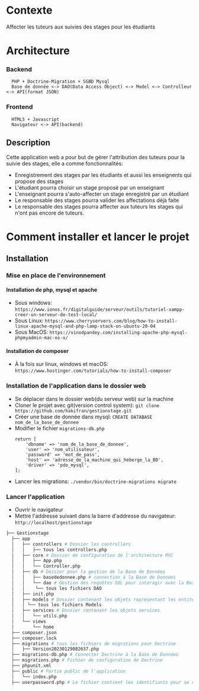# Contexte
Affecter les tuteurs aux suivies des stages pour les étudiants
# Architecture
### Backend
```
  PHP + Doctrine-Migration + SGBD Mysql
  Base de donnée <-> DAO(Data Access Object) <-> Model <-> Controlleur <-> API(format JSON)
```
### Frontend
```
  HTML5 + Javascript
  Navigateur <-> API(backend)
```
## Description
Cette application web a pour but de gérer l'attribution des tuteurs pour la suivie des stages, elle a comme fonctionnalités:
- Enregistrement des stages par les étudiants et aussi les enseignents qui propose des stages
- L'étudiant pourra choisir un stage proposé par un enseignant
- L'enseignant pourra s'auto-affecter un stage enregistré par un étudiant
- Le responsable des stages pourra valider les affectations déjà faite
- Le responsable des stages pourra affecter aux tuteurs les stages qui n'ont pas encore de tuteurs.

# Comment installer et lancer le projet

## Installation

### Mise en place de l'environnement
#### Installation de php, mysql et apache
- Sous windows: `https://www.ionos.fr/digitalguide/serveur/outils/tutoriel-xampp-creer-un-serveur-de-test-local/`
- Sous Linux: `https://www.cherryservers.com/blog/how-to-install-linux-apache-mysql-and-php-lamp-stack-on-ubuntu-20-04`
- Sous MacOS: `https://vinodpandey.com/installing-apache-php-mysql-phpmyadmin-mac-os-x/`

#### Installation de composer
- À la fois sur linux, windows et macOS: `https://www.hostinger.com/tutorials/how-to-install-composer`

### Installation de l'application dans le dossier web
- Se déplacer dans le dossier web(du serveur web) sur la machine
- Cloner le projet avec git(version control system): `git clone https://github.com/hakifran/gestionstage.git`
- Créer une base de donnée dans mysql: `CREATE DATABASE nom_de_la_base_de_donnee`
- Modifier le fichier `migrations-db.php`
    ```
    return [
        'dbname' => 'nom_de_la_base_de_donnee',
        'user' => 'nom_utilisateur',
        'password' => 'mot_de_pass',
        'host' => 'adresse_de_la_machine_qui_heberge_la_BD',
        'driver' => 'pdo_mysql',
    ];
    ```
- Lancer les migrations: `./vendor/bin/doctrine-migrations migrate`

### Lancer l'application
- Ouvrir le navigateur
- Mettre l'addresse suivant dans la barre d'addresse du navigateur: `http://localhost/gestionstage`
```bash
├── Gestionstage
  ├── app
  │   ├── controllers # Dossier les controllers
  │   │   ├── tous les controllers.php
  │   ├── core # Dossier de configuration de l'architecture MVC
  │   │   ├── App.php
  │   │   └── Controller.php
  │   ├── db # Dossier pour la gestion de la Base de Données
  │   │   ├── basededonnee.php # connection à la Base de Données
  │   │   └── dao # Gestion des requêtes SQL pour interagir avec la Base de Données
  │   │    └── tous les fichiers DAO
  │   ├── init.php
  │   ├── models # Dossier contenant les objets représentant les entités de la Base de Données
  │   │ └── tous les fichiers Models
  │   ├── services # Dossier contenant les objets services
  │   │   └── utils.php
  │   └── views
  │       └── home
  ├── composer.json
  ├── composer.lock
  ├── migrations # tous les fichiers de migrations pour Doctrine
  │   ├── Version20230129082637.php
  ├── migrations-db.php # Connecter Doctrine à la Base de Données
  ├── migrations.php # Fichier de configuration de Doctrine
  ├── phpunit.xml
  ├── public # Partie public de l'application
  │   └── index.php
  ├── userpassword.php # Le fichier contient les identifiants pour se connecter au service web de l'application
```

